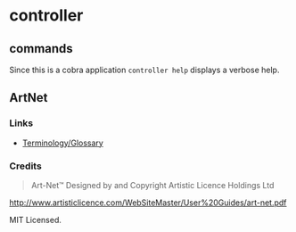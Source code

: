 # controller

## commands

Since this is a cobra application `controller help` displays a verbose help.


## ArtNet

### Links

- [Terminology/Glossary](http://art-net.org.uk/?page_id=161#glossary)

### Credits

> Art-Net™ Designed by and Copyright Artistic Licence Holdings Ltd

http://www.artisticlicence.com/WebSiteMaster/User%20Guides/art-net.pdf

MIT Licensed.
